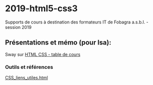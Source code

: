 # 2019-html5-css3
Supports de cours à destination des formateurs IT de Fobagra a.s.b.l. - session 2019

## Présentations et mémo (pour Isa):
Sway sur [HTML CSS - table de cours](https://sway.office.com/q0qQMTGdETWzhFwY) 

### Outils et références
[CSS_liens_utiles.html](www/CSS_liens_utiles.html) 
